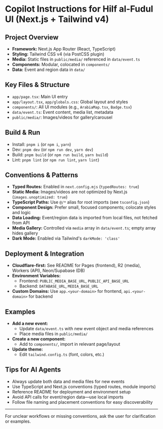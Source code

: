 # Copilot Instructions for Hilf al-Fudul UI (Next.js + Tailwind v4)

## Project Overview

- **Framework:** Next.js App Router (React, TypeScript)
- **Styling:** Tailwind CSS v4 (via PostCSS plugin)
- **Media:** Static files in `public/media/` referenced in `data/event.ts`
- **Components:** Modular, colocated in `components/`
- **Data:** Event and region data in `data/`

## Key Files & Structure

- `app/page.tsx`: Main UI entry
- `app/layout.tsx`, `app/globals.css`: Global layout and styles
- `components/`: All UI modules (e.g., `ArabiaMap.tsx`, `Badge.tsx`)
- `data/event.ts`: Event content, media list, metadata
- `public/media/`: Images/videos for gallery/carousel

## Build & Run

- Install: `pnpm i` (or `npm i`, `yarn`)
- Dev: `pnpm dev` (or `npm run dev`, `yarn dev`)
- Build: `pnpm build` (or `npm run build`, `yarn build`)
- Lint: `pnpm lint` (or `npm run lint`, `yarn lint`)

## Conventions & Patterns

- **Typed Routes:** Enabled in `next.config.mjs` (`typedRoutes: true`)
- **Static Media:** Images/videos are not optimized by Next.js (`images.unoptimized: true`)
- **TypeScript Paths:** Use `@/*` alias for root imports (see `tsconfig.json`)
- **Component Design:** Prefer small, focused components; colocate styles and logic
- **Data Loading:** Event/region data is imported from local files, not fetched from API
- **Media Gallery:** Controlled via `media` array in `data/event.ts`; empty array hides gallery
- **Dark Mode:** Enabled via Tailwind's `darkMode: 'class'`

## Deployment & Integration

- **Cloudflare-first:** See README for Pages (frontend), R2 (media), Workers (API), Neon/Supabase (DB)
- **Environment Variables:**
  - Frontend: `PUBLIC_MEDIA_BASE_URL`, `PUBLIC_API_BASE_URL`
  - Backend: `DATABASE_URL`, `MEDIA_BASE_URL`
- **Custom Domains:** Use `app.<your-domain>` for frontend, `api.<your-domain>` for backend

## Examples

- **Add a new event:**
  - Update `data/event.ts` with new event object and media references
  - Place media files in `public/media/`
- **Create a new component:**
  - Add to `components/`, import in relevant page/layout
- **Update theme:**
  - Edit `tailwind.config.ts` (font, colors, etc.)

## Tips for AI Agents

- Always update both data and media files for new events
- Use TypeScript and Next.js conventions (typed routes, module imports)
- Reference README for deployment and environment setup
- Avoid API calls for event/region data—use local imports
- Follow file naming and placement conventions for easy discoverability

---

For unclear workflows or missing conventions, ask the user for clarification or examples.

